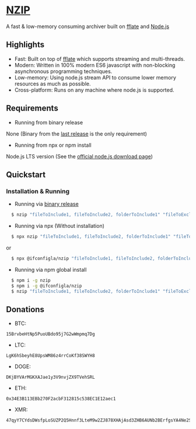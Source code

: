 # [NZIP](https://nzip.dev)

A fast & low-memory consuming archiver built on [fflate](https://github.com/101arrowz/fflate) and [Node.js](https://nodejs.org/en)

## Highlights

- Fast: Built on top of [fflate](https://github.com/101arrowz/fflate) which supports streaming and multi-threads.
- Modern: Written in 100% modern ES6 javascript with non-blocking asynchronous programming techniques.
- Low-memory: Using node.js stream API to consume lower memory resources as much as possible.
- Cross-platform: Runs on any machine where node.js is supported.

## Requirements

- Running from binary release

None (Binary from the [last release](https://github.com/ifconfigla/nzip/releases/latest) is the only requirement)

- Running from npx or npm install

Node.js LTS version (See the [official node.js download page](https://nodejs.org/en/download))

## Quickstart

### Installation & Running

- Running via [binary release](https://github.com/ifconfigla/nzip/releases/latest)

```bash
  $ nzip "fileToInclude1, fileToInclude2, folderToInclude1" "fileToExclude1"
```

- Running via npx (Without installation)

```bash
  $ npx nzip "fileToInclude1, fileToInclude2, folderToInclude1" "fileToExclude1"
```

or

```bash
  $ npx @ifconfigla/nzip "fileToInclude1, fileToInclude2, folderToInclude1" "fileToExclude1"
```

- Running via npm global install

```bash
  $ npm i -g nzip
  $ npm i -g @ifconfigla/nzip
  $ nzip "fileToInclude1, fileToInclude2, folderToInclude1" "fileToExclude1"
```

## Donations

- BTC:

```
15BrvbeHtNp5PuoUBdo95j7G2wWmpmq7Dg
```

- LTC:

```
LgK6hSbeyhE8UpsWM86z4rrCoKf38SWYH8
```

- DOGE:

```
DKjBYVArMGKXAJae1y3V9nvjZX9TVehSRL
```

- ETH:

```
0x34E3B113EBb270F2acbF312815c538EC1E12aec1
```

- XMR:

```
47qyY7CYdsDWsfpLoSUZP2Q5Hnnf3LteM9w2ZJ878XHAjAsd3ZHB6AUNb2BErfgsYA4Ne2SPLM5AzboABx4n9USJAYU5ZNZ
```


